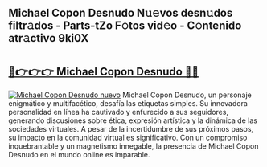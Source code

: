 ## Michael Copon Desnudo N𝚞𝚎vos desn𝚞dos filtr𝚊dos - Parts-tZo F𝚘tos vid𝚎o - C𝚘ntenido atr𝚊ctivo 9ki0X

# <h2><a href="http://mb287f.tromn.icu/?c=Michael+Copon+Desnudo">🔗👉👉👉 Michael Copon Desnudo 🔗🔗</a></h2>

[![Michael Copon Desnudo nuevo](https://i.imgur.com/pEAQMta.gif)](http://mb287f.tromn.icu/?c=Michael+Copon+Desnudo)
Michael Copon Desnudo, un personaje enigmático y multifacético, desafía las etiquetas simples. Su innovadora personalidad en línea ha cautivado y enfurecido a sus seguidores, generando discusiones sobre ética, expresión artística y la dinámica de las sociedades virtuales. A pesar de la incertidumbre de sus próximos pasos, su impacto en la comunidad virtual es significativo. Con un compromiso inquebrantable y un magnetismo innegable, la presencia de Michael Copon Desnudo en el mundo online es imparable.
